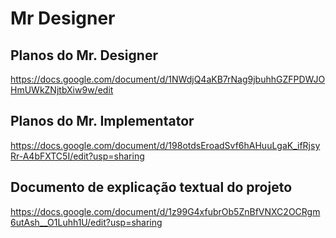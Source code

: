 # Mr Designer 
## Planos do Mr. Designer
https://docs.google.com/document/d/1NWdjQ4aKB7rNag9jbuhhGZFPDWJOHmUWkZNjtbXiw9w/edit
## Planos do Mr. Implementator
https://docs.google.com/document/d/198otdsEroadSvf6hAHuuLgaK_ifRjsyRr-A4bFXTC5I/edit?usp=sharing


## Documento de explicação textual do projeto
https://docs.google.com/document/d/1z99G4xfubrOb5ZnBfVNXC2OCRgm6utAsh__O1Luhh1U/edit?usp=sharing


